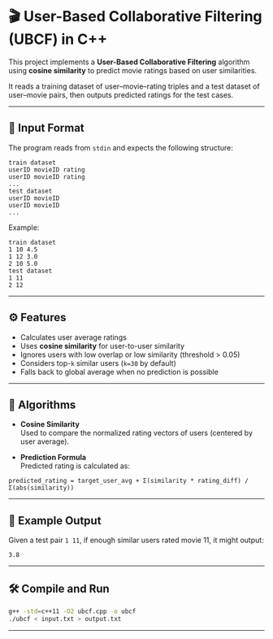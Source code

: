 # 🎬 User-Based Collaborative Filtering (UBCF) in C++

This project implements a **User-Based Collaborative Filtering** algorithm using **cosine similarity** to predict movie ratings based on user similarities.

It reads a training dataset of user–movie–rating triples and a test dataset of user–movie pairs, then outputs predicted ratings for the test cases.

---

## 📂 Input Format

The program reads from `stdin` and expects the following structure:

```
train dataset  
userID movieID rating  
userID movieID rating  
...  
test dataset  
userID movieID  
userID movieID  
...
```

Example:
```
train dataset  
1 10 4.5  
1 12 3.0  
2 10 5.0  
test dataset  
1 11  
2 12
```

---

## ⚙️ Features

- Calculates user average ratings  
- Uses **cosine similarity** for user-to-user similarity  
- Ignores users with low overlap or low similarity (threshold > 0.05)  
- Considers top-`k` similar users (`k=30` by default)  
- Falls back to global average when no prediction is possible  

---

## 🧠 Algorithms

- **Cosine Similarity**  
  Used to compare the normalized rating vectors of users (centered by user average).

- **Prediction Formula**  
  Predicted rating is calculated as:

```
predicted_rating = target_user_avg + Σ(similarity * rating_diff) / Σ(abs(similarity))
```

---

## 🧪 Example Output

Given a test pair `1 11`, if enough similar users rated movie 11, it might output:

```
3.8
```

---

## 🛠 Compile and Run

```bash
g++ -std=c++11 -O2 ubcf.cpp -o ubcf
./ubcf < input.txt > output.txt
```

---
